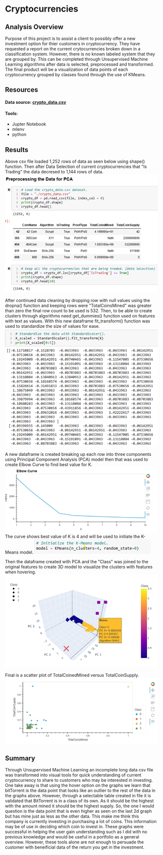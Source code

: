 # Cryptocurrencies
## Analysis Overview
Purpose of this project is to assist a client to possibly offer a new investment option for thier customers in cryptocurrency. They have requested a report on the current crytocurrencies broken down in a classification system. However, there is no known labeled system that they are grouped by. This can be completed through Unsupervised Machine Learning algorithms after data is selected, preprocessed and transformed. The final product will be a visualization of data points of each cryptocurrency grouped by classes found through the use of KMeans.

## Resources
#### Data source: [crypto_data.csv](https://github.com/LauraHaq/Cryptocurrencies/blob/main/crypto_data.csv)
#### Tools: 
  - Jupter Notebook
  - mlenv
  - python

## Results
Above csv file loaded 1,252 rows of data as seen below using shape() function. Then after Data Selection of current cryptocurrencies that "Is Trading" the data decresed to 1,144 rows of data.  
![img](https://github.com/LauraHaq/Cryptocurrencies/blob/main/initial_dataframe2.png)

After continued data cleaning by dropping row with null values using the dropna() function and keeping rows were "TotalCoinsMined" was greater than zero the final row count to be used is 532. Then, to be able to create clusters through algorithms need get_dummies() function used on features with text as values. With this new dataframe fit_transform() function was used to standardize the size of values for ease. 
![img](https://github.com/LauraHaq/Cryptocurrencies/blob/main/initial_datafram_ready.png)

A new dataframe is created breaking up each row into three components using Principal Component Analysis (PCA) model then that was used to create Elbow Curve to find best value for K.
![img](https://github.com/LauraHaq/Cryptocurrencies/blob/main/elbow_curve.png)  
The curve shows best value of K is 4 and will be used to initiate the K-Means model.
![img](https://github.com/LauraHaq/Cryptocurrencies/blob/main/KMeans_4.png)

Then the dataframe created with PCA and the "Class" was joined to the original features to create 3D model to visualize the clusters with features when hovering.  
![img](https://github.com/LauraHaq/Cryptocurrencies/blob/main/3d_model.png)

Final is a scatter plot of TotalCoinedMined versus TotalCoinSupply.  
![img](https://github.com/LauraHaq/Cryptocurrencies/blob/main/totalcoinesmined_totalcoinsupply.png)
## Summary
Through Unsupervised Machine Learning an incomplete long data csv file was transformed into visual tools for quick understanding of current cryptocurrency to share to customers who may be interested in investing. One take away is that using the hover option on the graphs we learn that bitTorrent is the data point that looks like an outlier to the rest of the data in the graphs above. However, through a selectable table created in file it is validated that BitTorrent is in a class of its own. As it should be the highest with the amount mined it should be the highest supply. So, the one I would question is the data point that is even higher as seen on the last 2d graph but has mine just as less as the other data. This make me think this company is currently investing in purchasing a lot of coins. This information may be of use in deciding which coin to invest in. 
These graphs were successful in helping the user gain understanding such as I did with no previous knowledge and would be useful in a portfolio as a general overview. However, these tools alone are not enough to persuade the customer with beneificial data of the return you get in the investment. 

